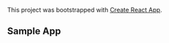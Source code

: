 This project was bootstrapped with [Create React App](https://github.com/facebook/create-react-app).

## Sample App
